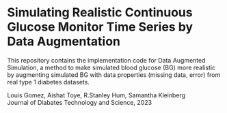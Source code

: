 # Simulating Realistic Continuous Glucose Monitor Time Series by Data Augmentation
This repository contains the implementation code for Data Augmented Simulation, a method to make simulated blood glucose (BG) more realistic by augmenting simulated BG with data properties (missing data, error) from real type 1 diabetes datasets.

Louis Gomez, Aishat Toye, R.Stanley Hum, Samantha Kleinberg \
Journal of Diabates Technology and Science, 2023
